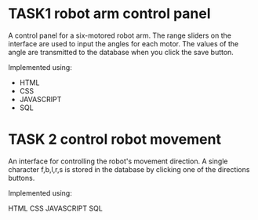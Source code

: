 # TASK1 robot arm control panel
A control panel for a six-motored robot arm. The range sliders on the interface are used to input the angles for each motor. The values of the angle are transmitted to the database when you click the save button.






Implemented using:
- HTML
- CSS
- JAVASCRIPT
- SQL








# TASK 2 control robot movement
An interface for controlling the robot's movement direction. A single character f,b,l,r,s is stored in the database by clicking one of the directions buttons.





Implemented using:

HTML
CSS
JAVASCRIPT
SQL
